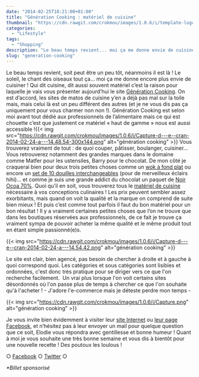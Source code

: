```yaml
---
date: "2014-02-25T18:21:00+01:00"
title: "Génération Cooking : matériel de cuisine"
thumbnail: "https://cdn.rawgit.com/crokmou/images/1.0.6/i/template-logo-e1428348713362.jpg"
categories:
  - "Lifestyle"
tags:
  - "Shopping"
description: "Le beau temps revient... moi ça me donne envie de cuisiner ! Qui dit cuisine, dit aussi matériel, je vais donc vous présenter le site Génération Cooking."
slug: "generation-cooking"
---
```


Le beau temps revient, soit peut être un peu tôt, néanmoins il est là ! Le soleil, le chant des oiseaux tout ça… moi ça me donne encore plus envie de cuisiner ! Qui dit cuisine, dit aussi souvent matériel c’est la raison pour laquelle je vais vous présenter aujourd’hui le site [Génération Cooking](http://generationcooking.com/). On est d’accord, les sites de matos de cuisine y’en a déjà pas mal sur la toile mais, mais celui là est un peu différent des autres (et je ne vous dis pas ça uniquement pour vous charmer non non !). Génération Cooking est selon moi avant tout dédié aux professionnels de l’alimentaire mais ce qui est chouette c’est que justement ce matériel « haut de gamme » nous est aussi accessible !{{< img src="https://cdn.rawgit.com/crokmou/images/1.0.6/i/Capture-d---e--cran-2014-02-24-a---14.48.54-300x144.png" alt="génération cooking" >}} Vous trouverez vraiment de tout : de quoi couper, pâtisser, boulanger, cuisiner… Vous retrouverez notamment des grandes marques dans le domaine comme Matfer pour les ustensiles, Barry pour le chocolat. De mon côté je craquerai bien pour deux trois petites choses comme un [wok à fond plat](http://www.generationcooking.com/art-poele-wok-a-fond-plat-anti-adhesif-classe-chef-280mm-218.htm) ou encore un [set de 10 douilles interchangeables](http://www.generationcooking.com/art-10-douilles-interchangeables-matfer-2842.htm) (pour de merveilleux éclairs hihi)… et comme je suis une grande addict du chocolat un paquet de [Noir Ocoa 70%](http://www.generationcooking.com/art-chocolat-noir-ocoa-70-1-kg-6123.htm). Quoi qu’il en soit, vous trouverez tous le [matériel de cuisine](http://www.generationcooking.com/cat-materiel-de-cuisine-2.htm) nécessaire à vos conceptions culinaires ! Les prix peuvent sembler assez exorbitants, mais quand on voit la qualité et la marque on comprend de suite bien mieux ! Et puis c’est comme tout parfois il faut du bon matériel pour un bon résultat ! Il y a vraiment certaines petites choses que l’on ne trouve que dans les boutiques réservées aux professionnels, de ce fait je trouve ça vraiment sympa de pouvoir acheter la même qualité et le même produit tout en étant simple passionné(e)s.

{{< img src="https://cdn.rawgit.com/crokmou/images/1.0.6/i/Capture-d---e--cran-2014-02-24-a---14.54.42.png" alt="génération cooking" >}}

Le site est clair, bien agencé, pas besoin de chercher à droite et à gauche à quoi correspond quoi. Les catégories et sous catégories sont lisibles et ordonnées, c'est donc très pratique pour se diriger vers ce que l'on recherche facilement.  Un vrai plus lorsque l'on voit certains sites désordonnés où l'on passe plus de temps à chercher ce que l'on souhaite qu'à l'acheter ! - J'adore l'e-commerce mais je déteste perdre mon temps -

{{< img src="https://cdn.rawgit.com/crokmou/images/1.0.6/i/Capture.png" alt="génération cooking" >}}

Je vous invite bien évidemment à visiter leur [site Internet](http://www.generationcooking.com) ou [leur page Facebook](https://www.facebook.com/pages/Generation-Cooking/572630006136511), et n’hésitez pas à leur envoyer un mail pour quelque question que ce soit, Elodie vous répondra avec gentillesse et bonne humeur ! Quant à moi je vous souhaite une très bonne semaine et vous dis à bientôt pour une nouvelle recette ! Des poutoux les loulous !

○ [Facebook](https://www.facebook.com/crokmou.blog) ○ [Twitter](https://twitter.com/Crokmou) ○

_*Billet sponsorisé_